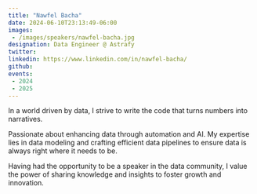 ```yaml
---
title: "Nawfel Bacha"
date: 2024-06-10T23:13:49-06:00
images: 
 - /images/speakers/nawfel-bacha.jpg
designation: Data Engineer @ Astrafy
twitter: 
linkedin: https://www.linkedin.com/in/nawfel-bacha/
github: 
events:
 - 2024
 - 2025
---
```


In a world driven by data, I strive to write the code that turns numbers into narratives.

Passionate about enhancing data through automation and AI. My expertise lies in data modeling and crafting efficient data pipelines to ensure data is always right where it needs to be. 

Having had the opportunity to be a speaker in the data community, I value the power of sharing knowledge and insights to foster growth and innovation.


